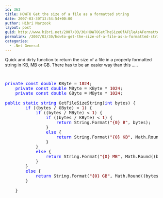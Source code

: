 ```yaml
---
id: 363
title: HOWTO Get the size of a file as a formatted string
date: 2007-03-30T13:54:54+00:00
author: Hibri Marzook
layout: post
guid: http://www.hibri.net/2007/03/30/HOWTOGetTheSizeOfAFileAsAFormattedString.aspx
permalink: /2007/03/30/howto-get-the-size-of-a-file-as-a-formatted-string/
categories:
  - .Net General
---
```

Quick and dirty function to return the size of a file in a properly formatted string in KB, MB or GB. There has to be an easier way than this &#8230;..

&nbsp;

<pre><span style="color: blue">private</span> <span style="color: blue">const</span> <span style="color: blue">double</span> KByte = <span style="color: maroon">1024</span>;
    <span style="color: blue">private</span> <span style="color: blue">const</span> <span style="color: blue">double</span> MByte = KByte * <span style="color: maroon">1024</span>;
    <span style="color: blue">private</span> <span style="color: blue">const</span> <span style="color: blue">double</span> GByte = MByte * <span style="color: maroon">1024</span>;

<span style="color: blue">public</span> <span style="color: blue">static</span> <span style="color: blue">string</span> GetFileSizeString(<span style="color: blue">int</span> bytes) {
        <span style="color: blue">if</span> ((bytes / GByte) &lt; <span style="color: maroon">1</span>) {
            <span style="color: blue">if</span> ((bytes / MByte) &lt; <span style="color: maroon">1</span>) {
                <span style="color: blue">if</span> ((bytes / KByte) &lt; <span style="color: maroon">1</span>) {
                    <span style="color: blue">return</span> String.Format(<span style="color: maroon">"{0} B"</span>, bytes);
                }
                <span style="color: blue">else</span> {
                    <span style="color: blue">return</span> String.Format(<span style="color: maroon">"{0} KB"</span>, Math.Round((bytes / KByte), <span style="color: maroon">2</span>));
                }
            }
            <span style="color: blue">else</span> {
                <span style="color: blue">return</span> String.Format(<span style="color: maroon">"{0} MB"</span>, Math.Round((bytes / MByte), <span style="color: maroon">2</span>));
            }
        }
        <span style="color: blue">else</span> {
            <span style="color: blue">return</span> String.Format(<span style="color: maroon">"{0} GB"</span>, Math.Round((bytes / GByte), <span style="color: maroon">2</span>));
        }
        
    }</pre>